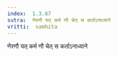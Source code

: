 ```yaml
---
index:  1.3.67
sutra:  णेरणौ यत् कर्म णौ चेत् स कर्ताऽनाध्याने
vritti:  samhita 
---
```


णेरणौ यत् कर्म णौ चेत् स कर्ताऽनाध्याने

